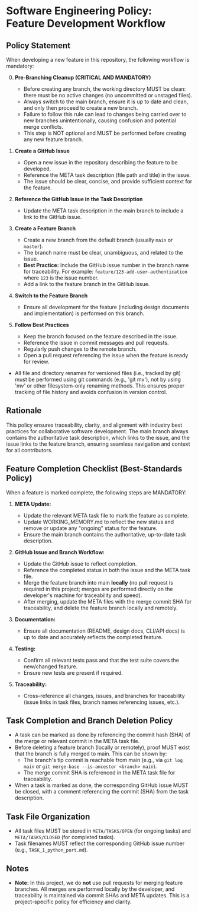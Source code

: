 # Software Engineering Policy: Feature Development Workflow

## Policy Statement

When developing a new feature in this repository, the following workflow is mandatory:

0. **Pre-Branching Cleanup (CRITICAL AND MANDATORY)**

   - Before creating any branch, the working directory MUST be clean: there must be no active changes (no uncommitted or unstaged files).
   - Always switch to the main branch, ensure it is up to date and clean, and only then proceed to create a new branch.
   - Failure to follow this rule can lead to changes being carried over to new branches unintentionally, causing confusion and potential merge conflicts.
   - This step is NOT optional and MUST be performed before creating any new feature branch.

1. **Create a GitHub Issue**

   - Open a new issue in the repository describing the feature to be developed.
   - Reference the META task description (file path and title) in the issue.
   - The issue should be clear, concise, and provide sufficient context for the feature.

2. **Reference the GitHub Issue in the Task Description**

   - Update the META task description in the main branch to include a link to the GitHub issue.

3. **Create a Feature Branch**

   - Create a new branch from the default branch (usually `main` or `master`).
   - The branch name must be clear, unambiguous, and related to the issue.
   - **Best Practice:** Include the GitHub issue number in the branch name for traceability. For example: `feature/123-add-user-authentication` where `123` is the issue number.
   - Add a link to the feature branch in the GitHub issue.

4. **Switch to the Feature Branch**

   - Ensure all development for the feature (including design documents and implementation) is performed on this branch.

5. **Follow Best Practices**
   - Keep the branch focused on the feature described in the issue.
   - Reference the issue in commit messages and pull requests.
   - Regularly push changes to the remote branch.
   - Open a pull request referencing the issue when the feature is ready for review.

- All file and directory renames for versioned files (i.e., tracked by git) must be performed using git commands (e.g., 'git mv'), not by using 'mv' or other filesystem-only renaming methods. This ensures proper tracking of file history and avoids confusion in version control.

## Rationale

This policy ensures traceability, clarity, and alignment with industry best practices for collaborative software development. The main branch always contains the authoritative task description, which links to the issue, and the issue links to the feature branch, ensuring seamless navigation and context for all contributors.

## Feature Completion Checklist (Best-Standards Policy)

When a feature is marked complete, the following steps are MANDATORY:

1. **META Update:**

   - Update the relevant META task file to mark the feature as complete.
   - Update WORKING_MEMORY.md to reflect the new status and remove or update any "ongoing" status for the feature.
   - Ensure the main branch contains the authoritative, up-to-date task description.

2. **GitHub Issue and Branch Workflow:**

   - Update the GitHub issue to reflect completion.
   - Reference the completed status in both the issue and the META task file.
   - Merge the feature branch into main **locally** (no pull request is required in this project; merges are performed directly on the developer's machine for traceability and speed).
   - After merging, update the META files with the merge commit SHA for traceability, and delete the feature branch locally and remotely.

3. **Documentation:**

   - Ensure all documentation (README, design docs, CLI/API docs) is up to date and accurately reflects the completed feature.

4. **Testing:**

   - Confirm all relevant tests pass and that the test suite covers the new/changed feature.
   - Ensure new tests are present if required.

5. **Traceability:**
   - Cross-reference all changes, issues, and branches for traceability (issue links in task files, branch names referencing issues, etc.).

## Task Completion and Branch Deletion Policy

- A task can be marked as done by referencing the commit hash (SHA) of the merge or relevant commit in the META task file.
- Before deleting a feature branch (locally or remotely), proof MUST exist that the branch is fully merged to main. This can be shown by:
  - The branch's tip commit is reachable from main (e.g., via `git log main` or `git merge-base --is-ancestor <branch> main`).
  - The merge commit SHA is referenced in the META task file for traceability.
- When a task is marked as done, the corresponding GitHub issue MUST be closed, with a comment referencing the commit (SHA) from the task description.

## Task File Organization

- All task files MUST be stored in `META/TASKS/OPEN` (for ongoing tasks) and `META/TASKS/CLOSED` (for completed tasks).
- Task filenames MUST reflect the corresponding GitHub issue number (e.g., `TASK_1_python_port.md`).

## Notes

- **Note:** In this project, we do **not** use pull requests for merging feature branches. All merges are performed locally by the developer, and traceability is maintained via commit SHAs and META updates. This is a project-specific policy for efficiency and clarity.
